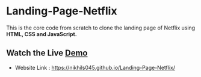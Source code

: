 # Landing-Page-Netflix
This is the core code from scratch to clone the landing page of Netflix using **HTML, CSS and JavaScript.**

## Watch the Live [Demo](https://nikhils045.github.io/Landing-Page-Netflix/)
- Website Link : https://nikhils045.github.io/Landing-Page-Netflix/
